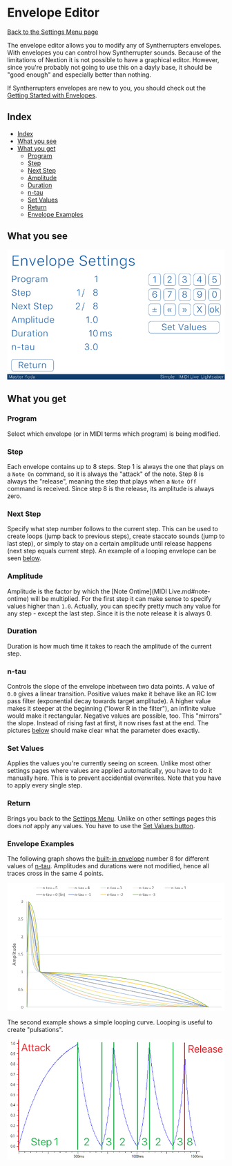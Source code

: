 # Envelope Editor

[Back to the Settings Menu page](Settings.md#readme)

The envelope editor allows you to modify any of Syntherrupters envelopes. With envelopes you can control how Syntherrupter sounds. Because of the limitations of Nextion it is not possible to have a graphical editor. However, since you're probably not going to use this on a dayly base, it should be "good enough" and especially better than nothing.

If Syntherrupters envelopes are new to you, you should check out the [Getting Started with Envelopes](/Documentation/Wiki/Tutorials/Getting%20Started%20with%20Envelopes.md#readme). 

## Index
* [Index](#index)
* [What you see](#what-you-see)
* [What you get](#what-you-get)
	* [Program](#program)
	* [Step](#step)
	* [Next Step](#next-step)
	* [Amplitude](#amplitude)
	* [Duration](#duration)
	* [n-tau](#n-tau)
	* [Set Values](#set-values)
	* [Return](#return)
	* [Envelope Examples](#envelope-examples)
  
## What you see

![Envelope Editor](/Documentation/Pictures/UI/Envelope.png)

## What you get

### Program

Select which envelope (or in MIDI terms which program) is being modified. 

### Step

Each envelope contains up to 8 steps. Step 1 is always the one that plays on a `Note On` command, so it is always the "attack" of the note. Step 8 is always the "release", meaning the step that plays when a `Note Off` command is received. Since step 8 is the release, its amplitude is always zero.

### Next Step

Specify what step number follows to the current step. This can be used to create loops (jump back to previous steps), create staccato sounds (jump to last step), or simply to stay on a certain amplitude until release happens (next step equals current step). An example of a looping envelope can be seen [below](#envelope-examples).

### Amplitude

Amplitude is the factor by which the [Note Ontime](MIDI Live.md#note-ontime) will be multiplied. For the first step it can make sense to specify values higher than `1.0`. Actually, you can specify pretty much any value for any step - except the last step. Since it is the note release it is always 0.

### Duration

Duration is how much time it takes to reach the amplitude of the current step. 

### n-tau

Controls the slope of the envelope inbetween two data points. A value of `0.0` gives a linear transition. Positive values make it behave like an RC low pass filter (exponential decay towards target amplitude). A higher value makes it steeper at the beginning ("lower R in the filter"), an infinite value would make it rectangular. Negative values are possible, too. This "mirrors" the slope. Instead of rising fast at first, it now rises fast at the end. The pictures [below](#envelope-examples) should make clear what the parameter does exactly. 

### Set Values

Applies the values you're currently seeing on screen. Unlike most other settings pages where values are applied automatically, you have to do it manually here. This is to prevent accidential overwrites. Note that you have to apply every single step.

### Return

Brings you back to the [Settings Menu](Settings.md#readme). Unlike on other settings pages this does *not* apply any values. You have to use the [Set Values button](#set-values).

### Envelope Examples

The following graph shows the [built-in envelope](#todo) number 8 for different values of [n-tau](#n-tau). Amplitudes and durations were not modified, hence all traces cross in the same 4 points. 

![Envelope n-tau](/Documentation/Pictures/Envelope%20n-tau.png)

The second example shows a simple looping curve. Looping is useful to create "pulsations". 

![Envelope Looping](/Documentation/Pictures/Envelope%20Looping.png)
